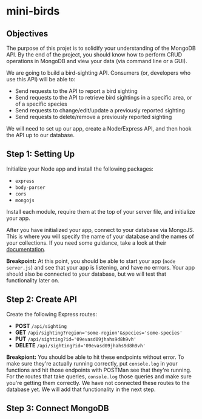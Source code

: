 # mini-birds
## Objectives
The purpose of this projet is to solidify your understanding of the MongoDB API.  By the end of the project, you should know how to perform CRUD operations in MongoDB and view your data (via command line or a GUI).

We are going to build a bird-sighting API.  Consumers (or, developers who use this API) will be able to:

 * Send requests to the API to report a bird sighting 
 * Send requests to the API to retrieve bird sightings in a specific area, or of a specific species
 * Send requests to change/edit/update a previously reported sighting
 * Send requests to delete/remove a previously reported sighting

We will need to set up our app, create a Node/Express API, and then hook the API up to our database.

## Step 1: Setting Up

Initialize your Node app and install the following packages:
 * `express`
 * `body-parser`
 * `cors`
 * `mongojs`

Install each module, require them at the top of your server file, and initialize your app.

After you have initialized your app, connect to your database via MongoJS.  This is where you will specify the name of your database and the names of your collections.  If you need some guidance, take a look at their [documentation](https://github.com/mafintosh/mongojs).

**Breakpoint:** At this point, you should be able to start your app (`node server.js`) and see that your app is listening, and have no errrors.  Your app should also be connected to your database, but we will test that functionality later on.

## Step 2: Create API

Create the following Express routes:

 * **POST** `/api/sighting`
 * **GET** `/api/sighting?region='some-region'&species='some-species'`
 * **PUT** `/api/sighting?id='09evasd09jhahs9d8h9vh'`
 * **DELETE** `/api/sighting?id='09evasd09jhahs9d8h9vh'`

**Breakpiont:** You should be able to hit these endpoints without error.  To make sure they're actually running correctly, put `console.log` in your functions and hit those endpoints with POSTMan see that they're running.  For the routes that take queries, `console.log` those queries and make sure you're getting them correctly.  We have not connected these routes to the database yet.  We will add that functionality in the next step.

## Step 3: Connect MongoDB
